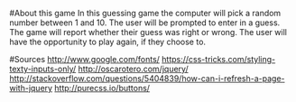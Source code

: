 #About this game
In this guessing game the computer will pick a random number between 1 and 10. The user will be prompted to enter in a guess. The game will report whether their guess was right or wrong. The user will have the opportunity to play again, if they choose to.

#Sources
http://www.google.com/fonts/
https://css-tricks.com/styling-texty-inputs-only/
http://oscarotero.com/jquery/
http://stackoverflow.com/questions/5404839/how-can-i-refresh-a-page-with-jquery
http://purecss.io/buttons/
